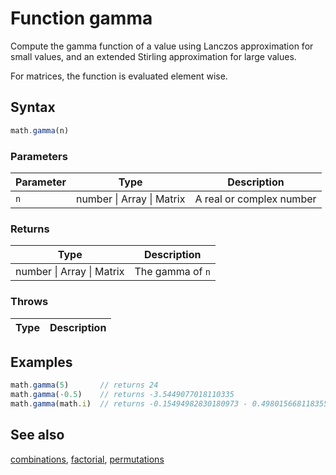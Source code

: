 <!-- Note: This file is automatically generated from source code comments. Changes made in this file will be overridden. -->

# Function gamma

Compute the gamma function of a value using Lanczos approximation for
small values, and an extended Stirling approximation for large values.

For matrices, the function is evaluated element wise.


## Syntax

```js
math.gamma(n)
```

### Parameters

Parameter | Type | Description
--------- | ---- | -----------
`n` | number &#124; Array &#124; Matrix | A real or complex number

### Returns

Type | Description
---- | -----------
number &#124; Array &#124; Matrix | The gamma of `n`


### Throws

Type | Description
---- | -----------


## Examples

```js
math.gamma(5)       // returns 24
math.gamma(-0.5)    // returns -3.5449077018110335
math.gamma(math.i)  // returns -0.15494982830180973 - 0.49801566811835596i
```


## See also

[combinations](combinations.md),
[factorial](factorial.md),
[permutations](permutations.md)
